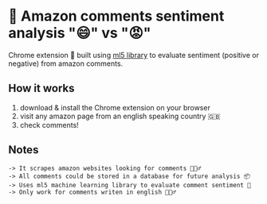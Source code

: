 # 💬 Amazon comments sentiment analysis  "😄" vs "😡"
Chrome extension 📌 built using [ml5 library](https://ml5js.org/) to evaluate sentiment (positive or negative) from amazon comments.

## How it works
1. download & install the Chrome extension on your browser
2. visit any amazon page from an english speaking country 🇬🇧
3. check comments!

## Notes
```
-> It scrapes amazon websites looking for comments 🕵🏻‍♂️
-> All comments could be stored in a database for future analysis 📦
-> Uses ml5 machine learning library to evaluate comment sentiment 🧠
-> Only work for comments writen in english 🤷🏻‍♂️
```
